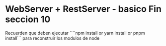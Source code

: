 # WebServer + RestServer - basico Fin seccion 10

Recuerden que deben ejecutar ````npm install or yarn install or pnpm install``` para reconstruir los modulos de node
